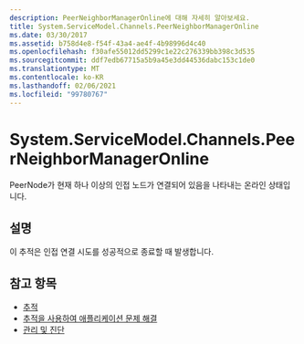 ```yaml
---
description: PeerNeighborManagerOnline에 대해 자세히 알아보세요.
title: System.ServiceModel.Channels.PeerNeighborManagerOnline
ms.date: 03/30/2017
ms.assetid: b758d4e8-f54f-43a4-ae4f-4b98996d4c40
ms.openlocfilehash: f30afe55012dd5299c1e22c276339bb398c3d535
ms.sourcegitcommit: ddf7edb67715a5b9a45e3dd44536dabc153c1de0
ms.translationtype: MT
ms.contentlocale: ko-KR
ms.lasthandoff: 02/06/2021
ms.locfileid: "99780767"
---
```

# <a name="systemservicemodelchannelspeerneighbormanageronline"></a>System.ServiceModel.Channels.PeerNeighborManagerOnline

PeerNode가 현재 하나 이상의 인접 노드가 연결되어 있음을 나타내는 온라인 상태입니다.  
  
## <a name="description"></a>설명  

 이 추적은 인접 연결 시도를 성공적으로 종료할 때 발생합니다.  
  
## <a name="see-also"></a>참고 항목

- [추적](index.md)
- [추적을 사용하여 애플리케이션 문제 해결](using-tracing-to-troubleshoot-your-application.md)
- [관리 및 진단](../index.md)
